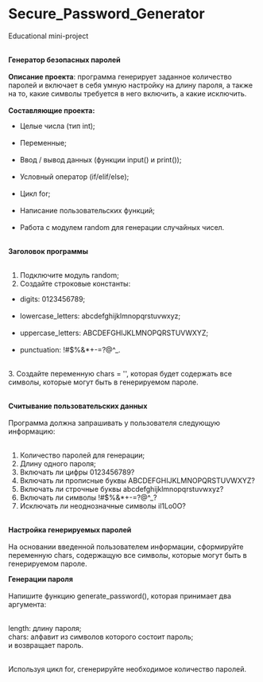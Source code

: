 # Secure_Password_Generator<br>
Educational mini-project<br><br>

<b>Генератор безопасных паролей</b><br><br>
<b>Описание проекта</b>: программа генерирует заданное количество паролей и включает в себя умную настройку на длину пароля, а также на то, какие символы требуется в него включить, а какие исключить.
<br><br>
<b>Составляющие проекта:</b><br>
<ul>
<li> Целые числа (тип int);</li><br>
<li> Переменные;</li><br>
<li> Ввод / вывод данных (функции input() и print());</li><br>
<li> Условный оператор (if/elif/else);</li><br>
<li> Цикл for;</li><br>
<li> Написание пользовательских функций;</li><br>
<li> Работа с модулем random для генерации случайных чисел.</li><br>
</ul>

<b>Заголовок программы</b><br><br>
1. Подключите модуль random;<br>
2. Создайте строковые константы:<br>
<ul>
<li>digits: 0123456789;</li><br>
<li>lowercase_letters: abcdefghijklmnopqrstuvwxyz;</li><br>
<li>uppercase_letters: ABCDEFGHIJKLMNOPQRSTUVWXYZ;</li><br>
<li>punctuation: !#$%&*+-=?@^_.</li><br>
</ul>
3. Создайте переменную chars = '', которая будет содержать все символы, которые могут быть в генерируемом пароле.<br><br>

<b>Считывание пользовательских данных</b><br><br>
Программа должна запрашивать у пользователя следующую информацию:<br><br>

1. Количество паролей для генерации;<br>
2. Длину одного пароля;<br>
3. Включать ли цифры 0123456789?<br>
4. Включать ли прописные буквы ABCDEFGHIJKLMNOPQRSTUVWXYZ?<br>
5. Включать ли строчные буквы abcdefghijklmnopqrstuvwxyz?<br>
6. Включать ли символы !#$%&*+-=?@^_?<br>
7. Исключать ли неоднозначные символы il1Lo0O?<br><br>

<b>Настройка генерируемых паролей</b><br><br>
На основании введенной пользователем информации, сформируйте переменную chars, содержащую все символы, которые могут быть в генерируемом пароле.<br>

<b>Генерации пароля</b><br><br>
Напишите функцию generate_password(), которая принимает два аргумента:<br><br>

length: длину пароля;<br>
chars: алфавит из символов которого состоит пароль;<br>
и возвращает пароль.<br><br>

Используя цикл for, сгенерируйте необходимое количество паролей.<br>
